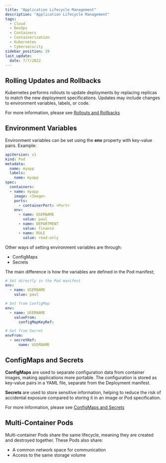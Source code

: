 ```yaml
---
title: "Application Lifecycle Management"
description: "Application Lifecycle Management"
tags: 
  - Cloud
  - DevOps
  - Containers
  - Containerization
  - Kubernetes
  - Cybersecurity
sidebar_position: 29
last_update:
  date: 7/7/2022
---
```


## Rolling Updates and Rollbacks 

Kubernetes performs rollouts to update deployments by replacing replicas to match the new deployment specifications. Updates may include changes to environment variables, labels, or code.

For more information, please see [Rollouts and Rollbacks](/docs/015-Containerization/020-Kubernetes/019-Rollouts-and-Rollbacks.md)


## Environment Variables 

Environment variables can be set using the **env** property with key-value pairs. Example:

```yaml
apiVersion: v1
kind: Pod
metadata:
  name: myapp
  labels:
    name: myapp
spec:
  containers:
  - name: myapp
    image: <Image>
    ports:
      - containerPort: <Port>
    env:
      - name: USERNAME 
        value: paul 
      - name: DEPARTMENT
        value: finance 
      - name: ROLE 
        value: read-only 
```

Other ways of setting environment variables are through:

- ConfigMaps 
- Secrets 

The main difference is how the variables are defined in the Pod manifest;

```yaml
# Set directly in the Pod manifest
env:
  - name: USERNAME 
    value: paul
```

```yaml
# Set from ConfigMap
env:
  - name: USERNAME 
    valueFrom:
      configMapKeyRef:
```

```yaml
# Set from Secret
envFrom:
  - secretRef:
      name: USERNAME
```

## ConfigMaps and Secrets 

**ConfigMaps** are used to separate configuration data from container images, making applications more portable. The configuration is stored as key-value pairs in a YAML file, separate from the Deployment manifest.

**Secrets** are used to store sensitive information, helping to reduce the risk of accidental exposure compared to storing it in an image or Pod specification.

For more information, please see [ConfigMaps and Secrets](/docs/015-Containerization/020-Kubernetes/024-Configmaps.md) 

## Multi-Container Pods 

Multi-container Pods share the same lifecycle, meaning they are created and destroyed together. These Pods also share:

- A common network space for communication
- Access to the same storage volume

 

 
